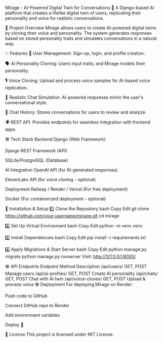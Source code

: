 Mirage - AI-Powered Digital Twin for Conversations
🚀 A Django-based AI platform that creates a lifelike digital twin of users, replicating their personality and voice for realistic conversations.

📌 Project Overview
Mirage allows users to create AI-powered digital twins by cloning their voice and personality. The system generates responses based on stored personality traits and simulates conversations in a natural way.

✨ Features
👤 User Management: Sign-up, login, and profile creation.

🗣️ AI Personality Cloning: Users input traits, and Mirage models their personality.

🎙️ Voice Cloning: Upload and process voice samples for AI-based voice replication.

💬 Realistic Chat Simulation: AI-powered responses mimic the user's conversational style.

🔄 Chat History: Stores conversations for users to review and analyze.

🌍 REST API: Provides endpoints for seamless integration with frontend apps.

🛠️ Tech Stack
Backend
Django (Web Framework)

Django REST Framework (API)

SQLite/PostgreSQL (Database)

AI Integration
OpenAI API (for AI-generated responses)

ElevenLabs API (for voice cloning - optional)

Deployment
Railway / Render / Vercel (For free deployment)

Docker (For containerized deployment - optional)

🚀 Installation & Setup
1️⃣ Clone the Repository
bash
Copy
Edit
git clone https://github.com/your-username/mirage.git
cd mirage

2️⃣ Set Up Virtual Environment
bash
Copy
Edit
python -m venv venv

3️⃣ Install Dependencies
bash
Copy
Edit
pip install -r requirements.txt

4️⃣ Apply Migrations & Start Server
bash
Copy
Edit
python manage.py migrate
python manage.py runserver
Visit: http://127.0.0.1:8000/

🛠️ API Endpoints
Endpoint	Method	Description
/api/users/	GET, POST	Manage users
/api/ai-profiles/	GET, POST	Create AI personality
/api/chats/	GET, POST	Chat with AI twin
/api/voice-clones/	GET, POST	Upload & process voice
🛠️ Deployment
For deploying Mirage on Render:

Push code to GitHub

Connect GitHub repo to Render

Add environment variables

Deploy 🚀

📜 License
This project is licensed under MIT License.
